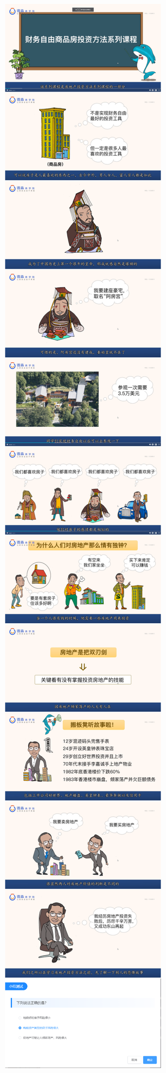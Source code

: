 ![](20201005-%20(1).png)
![](20201005-%20(2).png)
![](20201005-%20(3).png)
![](20201005-%20(4).png)
![](20201005-%20(5).png)
![](20201005-%20(6).png)
![](20201005-%20(7).png)
![](20201005-%20(8).png)
![](20201005-%20(9).png)
![](20201005-%20(10).png)
![](20201005-%20(11).png)
![](20201005-%20(12).png)
